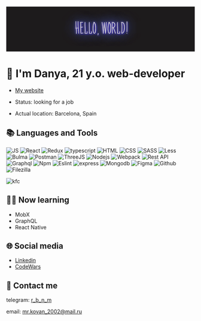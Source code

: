 ![gif](./images/header.gif)

<h1 display='block'>👀 I'm Danya, 21 y.o. web-developer</h1>

- [My website](https://www.dkovandeveloper.online/)

- Status: looking for a job

- Actual location: Barcelona, Spain


## 📚 Languages and Tools 

![JS](https://img.shields.io/badge/-JavaScript-87CEFA?style=for-the-badge&logo=javascript)
![React](https://img.shields.io/badge/-React-4682B4?style=for-the-badge&logo=react)
![Redux](https://img.shields.io/badge/-Redux-1E90FF?style=for-the-badge&logo=redux)
![typescript](https://img.shields.io/badge/-Typescript-20B2AA?style=for-the-badge&logo=typescript)
![HTML](https://img.shields.io/badge/-HTML-1E90FF?style=for-the-badge&logo=html5)
![CSS](https://img.shields.io/badge/-CSS-4682B4?style=for-the-badge&logo=css3)
![SASS](https://img.shields.io/badge/-SASS-6495ED?style=for-the-badge&logo=sass)
![Less](https://img.shields.io/badge/-LESS-4682B4?style=for-the-badge&logo=less)
![Bulma](https://img.shields.io/badge/-Bulma-87CEFA?style=for-the-badge&logo=bulma)
![Postman](https://img.shields.io/badge/-Postman-66CDAA?style=for-the-badge&logo=postman)
![ThreeJS](https://img.shields.io/badge/-three-4682B4?style=for-the-badge&logo=threedotjs)
![Nodejs](https://img.shields.io/badge/-Node.js-7B68EE?style=for-the-badge&logo=Node.js)
![Webpack](https://img.shields.io/badge/-Webpack-00CED1?style=for-the-badge&logo=Webpack)
![Rest API](https://img.shields.io/badge/-RestAPI-00CED1?style=for-the-badge&logo=fastapi)
![Graphql](https://img.shields.io/badge/-Graphql-66CDAA?style=for-the-badge&logo=graphql)
![Npm](https://img.shields.io/badge/-NPM-00CED1?style=for-the-badge&logo=npm)
![Eslint](https://img.shields.io/badge/-Eslint-00CED1?style=for-the-badge&logo=eslint)
![express](https://img.shields.io/badge/-Esxpress.js-008080?style=for-the-badge&logo=express)
![Mongodb](https://img.shields.io/badge/-mongo-66CDAA?style=for-the-badge&logo=mongodb)
![Figma](https://img.shields.io/badge/-Figma-66CDAA?style=for-the-badge&logo=figma)
![Github](https://img.shields.io/badge/-Github-66CDAA?style=for-the-badge&logo=github)
![Filezilla](https://img.shields.io/badge/-FileZilla-66CDAA?style=for-the-badge&logo=filezilla)

![kfc](https://img.shields.io/badge/-KFC-FF0000?style=for-the-badge&logo=kfc)


## 👨‍🎓 Now learning 
- MobX
- GraphQL
- React Native

## 🌐 Social media
- [Linkedin](https://www.linkedin.com/in/danyakovan/)
- [CodeWars](https://www.codewars.com/users/DanyaLiupinin)

## 💬 Contact me

telegram: [r_b_n_m](https://t.me/r_b_n_m)

email: mr.kovan_2002@mail.ru

<!--

## 👣 Portfolio navigation



[Movies](https://github.com/DanyaLiupinin/movies-explorer-frontend) [explorer](https://github.com/DanyaLiupinin/movies-explorer-api) [Frontend](https://github.com/DanyaLiupinin/movies-explorer-frontend) | [Backend](https://github.com/DanyaLiupinin/movies-explorer-api) (Diploma | React, Node.js, Express, Mongo)
---------------------------------------------------------------

"Movies explorer" is a movie library that allows you to find different movies and save them to your favorites. 

> Frontend: React, JSX, HTML5, CSS3, Rest Api, Webpack, Async requests, Context provider, Protected routes, React hooks, React routes, Functional components, Bem methodology, Adaptive layout, Flex and Grid layout, Cross-browser layout 

> Backend: Node.js, Express, MongoDB




[Mesto](https://github.com/DanyaLiupinin/react-mesto-api-full) (educational project React, Node.js, Express, Mongo)
---------------------------------------------------------------

The project 'Mesto' is a kind of profile in a social network, the main function of which is to share photos.

> Frontend: HTML, CSS, JavaScript, React, Rest Api, Webpack, Async requests, React hooks, React routes, Functional components, Bem methodology, Adaptive layout, Flex and Grid layout, Cross-browser layout

> Backend: Node.js, Express, MongoDB




[Lonely chat](https://github.com/DanyaLiupinin/chat)
------------------------------

'Lonely chat' is a service for people who have no one to talk to. Thanks to the 'chat', a person can communicate with himself using different browser tabs. The application is built on local storage and session storage technologies.

> Frontend: React, JSX, HTML5, CSS3, Session storage, Local storage, Async requests, Protected routes, React hooks, Functional components, Bem methodology, Adaptive layout, custom scroll bars




[Shopping List](https://github.com/DanyaLiupinin/shoppinglist-redux) (pet project React, redux)
------------------------------------

'Shopping list' is an application that helps you manage your purchases. It is a pet-project i created to learn Redux and TypeScript

> Frontend: React, Redux, JSX, HTML5, CSS3, Context provider, Functional components, Bem methodology, Adaptive layout, Flex and Grid layout, Cross-browser layout




[Hackathon](https://github.com/DanyaLiupinin/yandex-hackathon-justdoit)
------------------------------------

A desktop version of the landing page to attract reviewers and mentors to Yandex team. The project was created by a team of 6 people.

> Frontend: HTML, SCSS, Bulma, JS, Flex, Animtaions, transitions, Webpack



[Russian travel](https://github.com/DanyaLiupinin/russian-travel)
------------------------------

"Russian travel" is a landing dedicated to traveling in Russia. It introduces people to the most picturesque corners of the country, where everyone can go if desired.

> Frontend: HTML, CSS, Adaptive layout, media queries, Bem methodology, flex, Grid layout, Cross-browser layout


[How to learn](https://github.com/DanyaLiupinin/how-to-learn)
-----------------------------

"How to learn" is a landing dedicated to teaching methods and techniques for quickly memorizing new information.

> Frontend: HTML, CSS, Adaptive layout, Bem methodology (nested), Flex, Grid layout, cross-browser layout, animations

-->

<!--
**DanyaLiupinin/DanyaLiupinin** is a ✨ _special_ ✨ repository because its `README.md` (this file) appears on your GitHub profile.

Here are some ideas to get you started:

- 🔭 I’m currently working on ...
- 🌱 I’m currently learning ...
- 👯 I’m looking to collaborate on ...
- 🤔 I’m looking for help with ...
- 💬 Ask me about ...
- 📫 How to reach me: ...
- 😄 Pronouns: ...
- ⚡ Fun fact: ...
-->
